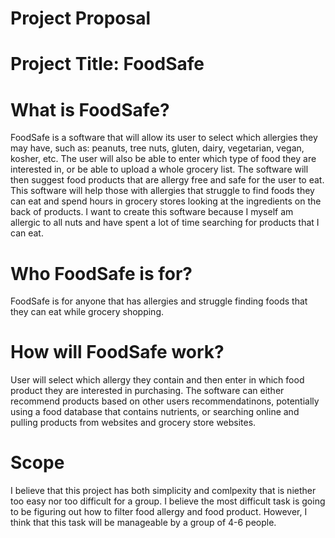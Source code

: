 # Project Proposal
# Project Title: FoodSafe
# What is FoodSafe?
FoodSafe is a software that will allow its user to select which allergies they may have, such as: peanuts, tree nuts, gluten, dairy, vegetarian, vegan, kosher, etc. The user will also be able to enter which type of food they are interested in, or be able to upload a whole grocery list. The software will then suggest food products that are allergy free and safe for the user to eat. This software will help those with allergies that struggle to find foods they can eat and spend hours in grocery stores looking at the ingredients on the back of products. I want to create this software because I myself am allergic to all nuts and have spent a lot of time searching for products that I can eat.
# Who FoodSafe is for?
FoodSafe is for anyone that has allergies and struggle finding foods that they can eat while grocery shopping. 
# How will FoodSafe work?
User will select which allergy they contain and then enter in which food product they are interested in purchasing. The software can either recommend products based on other users recommendatinons, potentially using a food database that contains nutrients, or searching online and pulling products from websites and grocery store websites.   
# Scope
I believe that this project has both simplicity and comlpexity that is niether too easy nor too difficult for a group. I believe the most difficult task is going to be figuring out how to filter food allergy and food product. However, I think that this task will be manageable by a group of 4-6 people.